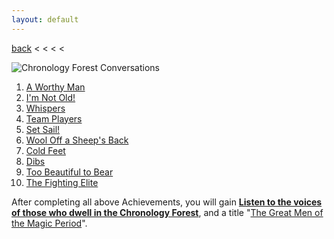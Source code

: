 ```yaml
---
layout: default
---
```


[back](../) < < < <

![Chronology Forest Conversations](chronology-forest-conversations.jpg)
1. [A Worthy Man](https://youtu.be/99j5e5Yj26k)
2. [I'm Not Old!](https://youtu.be/aG6f-69qxWM)
3. [Whispers](https://youtu.be/DzbELq8iO94)
4. [Team Players](https://youtu.be/UQTve8AiT9g)
5. [Set Sail!](https://youtu.be/Hyhc7FtEmS4)
6. [Wool Off a Sheep's Back](https://youtu.be/8y96oxr_Bgw)
7. [Cold Feet](https://youtu.be/Oz-GgRMaRAs)
8. [Dibs](https://youtu.be/iRl9nY75f1E)
9. [Too Beautiful to Bear](https://youtu.be/fUrDEKo86E8)
10. [The Fighting Elite](https://youtu.be/RUp5CmhY_EU)

After completing all above Achievements, you will gain [**Listen to the voices of those who dwell in the Chronology Forest**](https://www.aurakingdom-db.com/achievement/334-listen-to-the-voices-of-those-who-dwell-in-the-chronology-forest), and a title "[The Great Men of the Magic Period](https://www.aurakingdom-db.com/title/1386-the-great-men-of-the-magic-period)".
